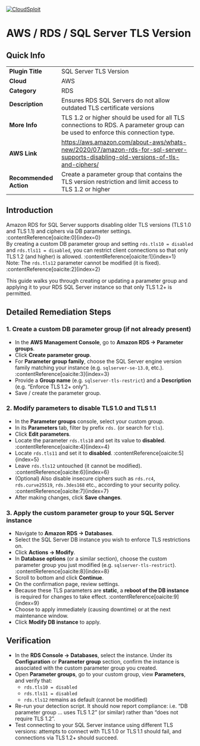 [![CloudSploit](https://cloudsploit.com/img/logo-new-big-text-100.png "CloudSploit")](https://cloudsploit.com)

# AWS / RDS / SQL Server TLS Version

## Quick Info

| | |
|-|-|
| **Plugin Title** | SQL Server TLS Version |
| **Cloud** | AWS |
| **Category** | RDS |
| **Description** | Ensures RDS SQL Servers do not allow outdated TLS certificate versions |
| **More Info** | TLS 1.2 or higher should be used for all TLS connections to RDS. A parameter group can be used to enforce this connection type. |
| **AWS Link** | https://aws.amazon.com/about-aws/whats-new/2020/07/amazon-rds-for-sql-server-supports-disabling-old-versions-of-tls-and-ciphers/ |
| **Recommended Action** | Create a parameter group that contains the TLS version restriction and limit access to TLS 1.2 or higher |


## Introduction

Amazon RDS for SQL Server supports disabling older TLS versions (TLS 1.0 and TLS 1.1) and ciphers via DB parameter settings. :contentReference[oaicite:0]{index=0}  
By creating a custom DB parameter group and setting `rds.tls10 = disabled` and `rds.tls11 = disabled`, you can restrict client connections so that only TLS 1.2 (and higher) is allowed. :contentReference[oaicite:1]{index=1}  
Note: The `rds.tls12` parameter cannot be modified (it is fixed). :contentReference[oaicite:2]{index=2}  

This guide walks you through creating or updating a parameter group and applying it to your RDS SQL Server instance so that only TLS 1.2+ is permitted.


## Detailed Remediation Steps

### 1. Create a custom DB parameter group (if not already present)

- In the **AWS Management Console**, go to **Amazon RDS → Parameter groups**.  
- Click **Create parameter group**.  
- For **Parameter group family**, choose the SQL Server engine version family matching your instance (e.g. `sqlserver-se-13.0`, etc.). :contentReference[oaicite:3]{index=3}  
- Provide a **Group name** (e.g. `sqlserver-tls-restrict`) and a **Description** (e.g. “Enforce TLS 1.2+ only”).  
- Save / create the parameter group.

### 2. Modify parameters to disable TLS 1.0 and TLS 1.1

- In the **Parameter groups** console, select your custom group.  
- In its **Parameters** tab, filter by prefix `rds.` (or search for `tls`).  
- Click **Edit parameters**.  
- Locate the parameter `rds.tls10` and set its value to **disabled**. :contentReference[oaicite:4]{index=4}  
- Locate `rds.tls11` and set it to **disabled**. :contentReference[oaicite:5]{index=5}  
- Leave `rds.tls12` untouched (it cannot be modified). :contentReference[oaicite:6]{index=6}  
- (Optional) Also disable insecure ciphers such as `rds.rc4`, `rds.curve25519`, `rds.3des168` etc., according to your security policy. :contentReference[oaicite:7]{index=7}  
- After making changes, click **Save changes**.

### 3. Apply the custom parameter group to your SQL Server instance

- Navigate to **Amazon RDS → Databases**.  
- Select the SQL Server DB instance you wish to enforce TLS restrictions on.  
- Click **Actions → Modify**.  
- In **Database options** (or a similar section), choose the custom parameter group you just modified (e.g. `sqlserver-tls-restrict`). :contentReference[oaicite:8]{index=8}  
- Scroll to bottom and click **Continue**.  
- On the confirmation page, review settings.  
- Because these TLS parameters are **static**, a **reboot of the DB instance** is required for changes to take effect. :contentReference[oaicite:9]{index=9}  
- Choose to apply immediately (causing downtime) or at the next maintenance window.  
- Click **Modify DB instance** to apply.


## Verification

- In the **RDS Console → Databases**, select the instance. Under its **Configuration** or **Parameter group** section, confirm the instance is associated with the custom parameter group you created.  
- Open **Parameter groups**, go to your custom group, view **Parameters**, and verify that:  
  - `rds.tls10 = disabled`  
  - `rds.tls11 = disabled`  
  - `rds.tls12` remains as default (cannot be modified)  
- Re-run your detection script. It should now report compliance: i.e. “DB parameter group … uses TLS 1.2” (or similar) rather than “does not require TLS 1.2”.  
- Test connecting to your SQL Server instance using different TLS versions: attempts to connect with TLS 1.0 or TLS 1.1 should fail, and connections via TLS 1.2+ should succeed.
